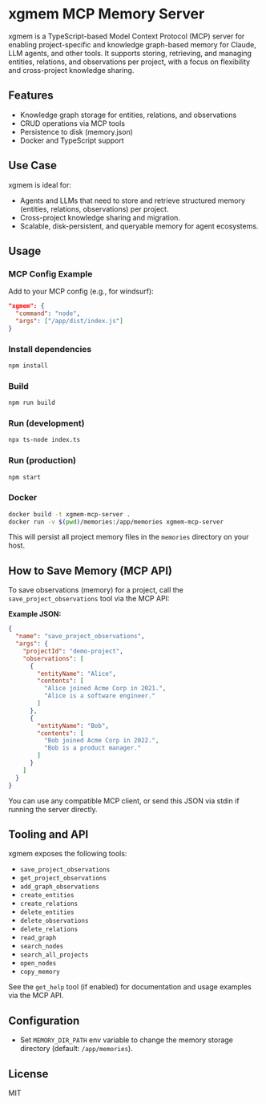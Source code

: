 # xgmem MCP Memory Server

xgmem is a TypeScript-based Model Context Protocol (MCP) server for enabling project-specific and knowledge graph-based memory for Claude, LLM agents, and other tools. It supports storing, retrieving, and managing entities, relations, and observations per project, with a focus on flexibility and cross-project knowledge sharing.

## Features

- Knowledge graph storage for entities, relations, and observations
- CRUD operations via MCP tools
- Persistence to disk (memory.json)
- Docker and TypeScript support

## Use Case

xgmem is ideal for:

- Agents and LLMs that need to store and retrieve structured memory (entities, relations, observations) per project.
- Cross-project knowledge sharing and migration.
- Scalable, disk-persistent, and queryable memory for agent ecosystems.

## Usage

### MCP Config Example

Add to your MCP config (e.g., for windsurf):

```json
"xgmem": {
  "command": "node",
  "args": ["/app/dist/index.js"]
}
```

### Install dependencies

```sh
npm install
```

### Build

```sh
npm run build
```

### Run (development)

```sh
npx ts-node index.ts
```

### Run (production)

```sh
npm start
```

### Docker

```sh
docker build -t xgmem-mcp-server .
docker run -v $(pwd)/memories:/app/memories xgmem-mcp-server
```

This will persist all project memory files in the `memories` directory on your host.

## How to Save Memory (MCP API)

To save observations (memory) for a project, call the `save_project_observations` tool via the MCP API:

**Example JSON:**

```json
{
  "name": "save_project_observations",
  "args": {
    "projectId": "demo-project",
    "observations": [
      {
        "entityName": "Alice",
        "contents": [
          "Alice joined Acme Corp in 2021.",
          "Alice is a software engineer."
        ]
      },
      {
        "entityName": "Bob",
        "contents": [
          "Bob joined Acme Corp in 2022.",
          "Bob is a product manager."
        ]
      }
    ]
  }
}
```

You can use any compatible MCP client, or send this JSON via stdin if running the server directly.

## Tooling and API

xgmem exposes the following tools:

- `save_project_observations`
- `get_project_observations`
- `add_graph_observations`
- `create_entities`
- `create_relations`
- `delete_entities`
- `delete_observations`
- `delete_relations`
- `read_graph`
- `search_nodes`
- `search_all_projects`
- `open_nodes`
- `copy_memory`

See the `get_help` tool (if enabled) for documentation and usage examples via the MCP API.

## Configuration

- Set `MEMORY_DIR_PATH` env variable to change the memory storage directory (default: `/app/memories`).

## License

MIT
